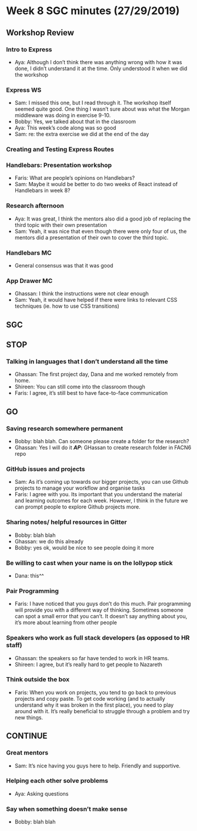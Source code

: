 # Week 8 SGC minutes (27/29/2019)

## Workshop Review
### Intro to Express
- Aya: Although I don’t think there was anything wrong with how it was done, I didn’t understand it at the time. Only understood it when we did the workshop

### Express WS
- Sam: I missed this one, but I read through it. The workshop itself seemed quite good. One thing I wasn’t sure about was what the Morgan middleware was doing in exercise 9-10.
- Bobby: Yes, we talked about that in the classroom
- Aya: This week’s code along was so good
- Sam: re: the extra exercise we did at the end of the day


### Creating and Testing Express Routes


### Handlebars: Presentation workshop
- Faris: What are people’s opinions on Handlebars?
- Sam: Maybe it would be better to do two weeks of React instead of Handlebars in week 8?

### Research afternoon
- Aya: It was great, I think the mentors also did a good job of replacing the third topic with their own presentation
- Sam: Yeah, it was nice that even though there were only four of us, the mentors did a presentation of their own to cover the third topic.

### Handlebars MC
- General consensus was that it was good

### App Drawer MC
- Ghassan: I think the instructions were not clear enough
- Sam: Yeah, it would have helped if there were links to relevant CSS techniques (ie. how to use CSS transitions)

## SGC

## **STOP**
### Talking in languages that I don’t understand all the time
- Ghassan: The first project day, Dana and me worked remotely from home.
- Shireen: You can still come into the classroom though
- Faris: I agree, it’s still best to have face-to-face communication

## GO
### Saving research somewhere permanent
- Bobby: blah blah. Can someone please create a folder for the research?
- Ghassan: Yes I will do it
**_AP_:** GHassan to create research folder in FACN6 repo

### GitHub issues and projects
- Sam: As it’s coming up towards our bigger projects, you can use Github projects to manage your workflow and organise tasks
- Faris: I agree with you. Its important that you understand the material and learning outcomes for each week. However, I think in the future we can prompt people to explore Github projects more.

### Sharing notes/ helpful resources in Gitter
- Bobby: blah blah
- Ghassan: we do this already
- Bobby: yes ok, would be nice to see people doing it more

### Be willing to cast when your name is on the lollypop stick
- Dana: this^^

### Pair Programming
- Faris: I have noticed that you guys don’t do this much. Pair programming will provide you with a different way of thinking. Sometimes someone can spot a small error that you can’t. It doesn’t say anything about you, it’s more about learning from other people

### Speakers who work as full stack developers (as opposed to HR staff)
- Ghassan: the speakers so far have tended to work in HR teams. 
- Shireen: I agree, but it’s really hard to get people to Nazareth

### Think outside the box
- Faris: When you work on projects, you tend to go back to previous projects and copy paste. To get code working (and to actually understand why it was broken in the first place), you need to play around with it. It’s really beneficial to struggle through a problem and try new things.

## CONTINUE
### Great mentors
- Sam: It’s nice having you guys here to help. Friendly and supportive.

### Helping each other solve problems
- Aya: Asking questions 

### Say when something doesn’t make sense
- Bobby: blah blah

